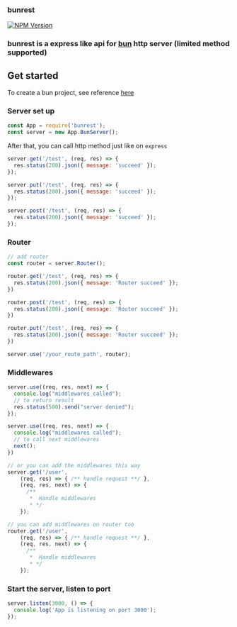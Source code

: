 ### bunrest

[![NPM Version][npm-version-image]][npm-url]

### bunrest is a express like api for [bun](https://github.com/oven-sh/bun) http server (limited method supported)

## Get started

To create a bun project, see reference [here](https://github.com/oven-sh/bun#bun-create)

### Server set up

```js
const App = require('bunrest');
const server = new App.BunServer();
```

After that, you can call http method just like on `express`

```js
server.get('/test', (req, res) => {
  res.status(200).json({ message: 'succeed' });
});

server.put('/test', (req, res) => {
  res.status(200).json({ message: 'succeed' });
});

server.post('/test', (req, res) => {
  res.status(200).json({ message: 'succeed' });
});
```

### Router

```js
// add router
const router = server.Router();

router.get('/test', (req, res) => {
  res.status(200).json({ message: 'Router succeed' });
})

router.post('/test', (req, res) => {
  res.status(200).json({ message: 'Router succeed' });
})

router.put('/test', (req, res) => {
  res.status(200).json({ message: 'Router succeed' });
})

server.use('/your_route_path', router);
```

### Middlewares
```js
server.use((req, res, next) => {
  console.log("middlewares called");
  // to return result
  res.status(500).send("server denied");
});

server.use((req, res, next) => {
  console.log("middlewares called");
  // to call next middlewares
  next();
})

// or you can add the middlewares this way
server.get('/user', 
    (req, res) => { /** handle request **/ }, 
    (req, res, next) => {
      /**
       *  Handle middlewares
       * */
    });

// you can add middlewares on router too
router.get('/user', 
    (req, res) => { /** handle request **/ }, 
    (req, res, next) => {
      /**
       *  Handle middlewares
       * */
    }); 
```

### Start the server, listen to port

```js
server.listen(3000, () => {
  console.log('App is listening on port 3000');
});
```

[npm-url]: https://www.npmjs.com/package/bunrest
[npm-version-image]: https://badgen.net/npm/v/bunrest
